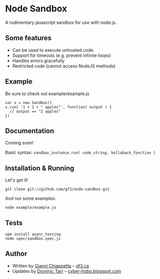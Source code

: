 # Node Sandbox

A rudimentary javascript sandbox for use with node.js.

## Some features

- Can be used to execute untrusted code.
- Support for timeouts (e.g. prevent infinite loops)
- Handles errors gracefully
- Restricted code (cannot access NodeJS methods)

## Example

Be sure to check out example/example.js

    var s = new Sandbox()
    s.run( '1 + 1 + " apples"', function( output ) {
      // output == "2 apples"
    })

## Documentation

Coming soon!

Basic syntax: `sandbox_instance.run( code_string, hollaback_function )`

## Installation & Running

Let's get it!

    git clone git://github.com/gf3/node-sandbox.git

And run some examples:

    node example/example.js

## Tests

    npm install async_testing
    node spec/sandbox.spec.js

## Author

- Written by [Gianni Chiappetta](http://github.com/gf3) &ndash; [gf3.ca](http://gf3.ca)
- Updates by [Dominic Tarr](http://github.com/dominictarr) &ndash; [cyber-hobo.blogspot.com](http://cyber-hobo.blogspot.com/)

